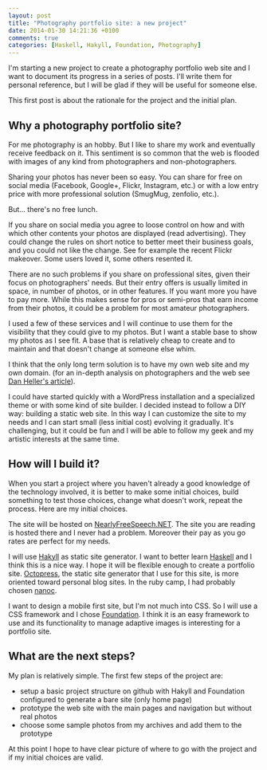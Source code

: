 ```yaml
---
layout: post
title: "Photography portfolio site: a new project"
date: 2014-01-30 14:21:36 +0100
comments: true
categories: [Haskell, Hakyll, Foundation, Photography]
---
```


I'm starting a new project to create a photography portfolio web site and I want to
document its progress in a series of posts. I'll write them for personal reference,
but I will be glad if they will be useful for someone else.

This first post is about the rationale for the project and the initial plan.

<!-- more -->

## Why a photography portfolio site?
For me photography is an hobby. But I like to share my work and eventually
receive feedback on it. This sentiment is so common that the web is flooded
with images of any kind from photographers and non-photographers.

Sharing your photos has never been so easy. You can share for free on social
media (Facebook, Google+, Flickr, Instagram, etc.) or with a low entry price
with more professional solution (SmugMug, zenfolio, etc.).

But... there's no free lunch.

If you share on social media you agree to loose control on how and with which
other contents your photos are displayed (read advertising). They could change
the rules on short notice to better meet their business goals, and you could
not like the change. See for example the recent Flickr makeover. Some users
loved it, some others resented it.

There are no such problems if you share on professional sites, given their focus
on photographers' needs. But their entry offers is usually limited in space,
in number of photos, or in other features. If you want more you have to pay more.
While this makes sense for pros or semi-pros that earn income from their photos,
it could be a problem for most amateur photographers.

I used a few of these services and I will continue to use them for the visibility
that they could give to my photos.
But I want a stable base to show my photos as I see fit. A base that is relatively
cheap to create and to maintain and that doesn't change at someone else whim.

I think that the only long term solution is to have my own web site and my own domain.
(for an in-depth analysis on photographers and the web see
[Dan Heller's article](http://www.danheller.com/photo-biz.html)).

I could have started quickly with a WordPress installation and a specialized
theme or with some kind of site builder.
I decided instead to follow a DIY way: building a static web site. In this way
I can customize the site to my needs and I can start small (less initial cost)
evolving it gradually. It's challenging, but it could be fun and I will be able
to follow my geek and my artistic interests at the same time.

## How will I build it?
When you start a project where you haven't already a good knowledge of the
technology involved, it is better to make some initial choices, build something
to test those choices, change what doesn't work, repeat the process.
Here are my initial choices.

The site will be hosted on [NearlyFreeSpeech.NET](https://www.nearlyfreespeech.net/).
The site you are reading is hosted there and I never had a problem.
Moreover their pay as you go rates are perfect for my needs.

I will use [Hakyll](http://jaspervdj.be/hakyll/) as static site generator.
I want to better learn [Haskell](http://www.haskell.org/) and I think this is a
nice way. I hope it will be flexible enough to create a portfolio site.
[Octopress](http://octopress.org/), the static site generator that I use for this site,
is more oriented toward personal blog sites. In the ruby camp, I had probably chosen
[nanoc](http://nanoc.ws/).

I want to design a mobile first site, but I'm not much into CSS. So I will use
a CSS framework and I chose [Foundation](http://foundation.zurb.com/).
I think it is an easy framework to use and its functionality to manage adaptive
images is interesting for a portfolio site.

## What are the next steps?
My plan is relatively simple. The first few steps of the project are:

* setup a basic project structure on github with Hakyll and Foundation configured to generate a bare site (only home page)
* prototype the web site with the main pages and navigation but without real photos
* choose some sample photos from my archives and add them to the prototype

At this point I hope to have clear picture of where to go with the project and
if my initial choices are valid.
